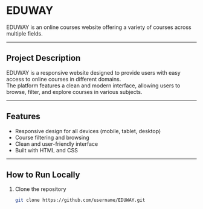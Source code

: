 # EDUWAY

EDUWAY is an online courses website offering a variety of courses across multiple fields.

---

## Project Description

EDUWAY is a responsive website designed to provide users with easy access to online courses in different domains.  
The platform features a clean and modern interface, allowing users to browse, filter, and explore courses in various subjects.

---

## Features

- Responsive design for all devices (mobile, tablet, desktop)  
- Course filtering and browsing  
- Clean and user-friendly interface  
- Built with HTML and CSS  

---

## How to Run Locally

1. Clone the repository  
   ```bash
   git clone https://github.com/username/EDUWAY.git
